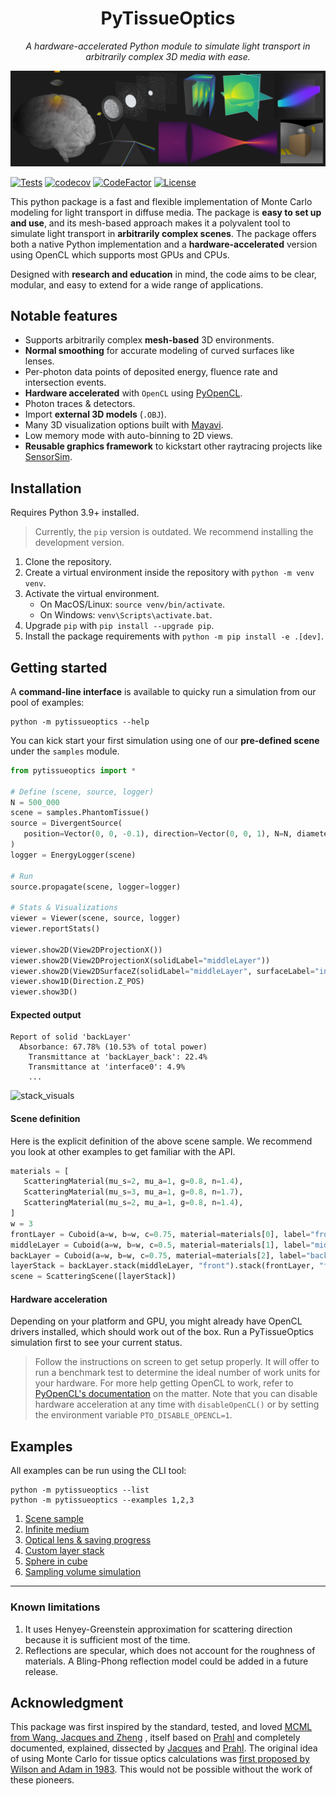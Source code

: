 <h1 align="center"><b>PyTissueOptics</b></h1>
<p align="center"><i>A hardware-accelerated Python module to simulate light transport in arbitrarily complex 3D media with ease.</i></p>
<img src="https://raw.githubusercontent.com/DCC-Lab/PyTissueOptics/main/assets/banner.png" />

[![Tests](https://github.com/DCC-Lab/pytissueoptics/actions/workflows/tests.yaml/badge.svg)](https://github.com/DCC-Lab/pytissueoptics/actions/workflows/tests.yaml) [![codecov](https://codecov.io/gh/DCC-Lab/pytissueoptics/branch/main/graph/badge.svg)](https://codecov.io/gh/DCC-Lab/pytissueoptics) [![CodeFactor](https://www.codefactor.io/repository/github/DCC-Lab/pytissueoptics/badge)](https://www.codefactor.io/repository/github/DCC-Lab/pytissueoptics) [![License](https://img.shields.io/github/license/DCC-Lab/pytissueoptics.svg)](LICENSE)

This python package is a fast and flexible implementation of Monte Carlo modeling for light transport in diffuse media. 
The package is **easy to set up and use**, and its mesh-based approach makes it a polyvalent tool to simulate 
light transport in **arbitrarily complex scenes**. The package offers both a native Python implementation 
and a **hardware-accelerated** version using OpenCL which supports most GPUs and CPUs. 

Designed with **research and education** in mind, the code aims to be clear, modular, and easy to extend for a wide range of applications.

## Notable features
- Supports arbitrarily complex **mesh-based** 3D environments.
- **Normal smoothing** for accurate modeling of curved surfaces like lenses.
- Per-photon data points of deposited energy, fluence rate and intersection events.
- **Hardware accelerated** with `OpenCL` using [PyOpenCL](https://github.com/inducer/pyopencl).
- Photon traces & detectors.
- Import **external 3D models** (`.OBJ`).
- Many 3D visualization options built with [Mayavi](https://github.com/enthought/mayavi).
- Low memory mode with auto-binning to 2D views.
- **Reusable graphics framework** to kickstart other raytracing projects like [SensorSim](https://github.com/JLBegin/SensorSim).

## Installation
Requires Python 3.9+ installed. 

> Currently, the `pip` version is outdated. We recommend installing the development version.
1. Clone the repository.
2. Create a virtual environment inside the repository with `python -m venv venv`.
3. Activate the virtual environment. 
    - On MacOS/Linux: `source venv/bin/activate`.
    - On Windows: `venv\Scripts\activate.bat`.
4. Upgrade `pip` with `pip install --upgrade pip`.
5. Install the package requirements with `python -m pip install -e .[dev]`.

## Getting started

A **command-line interface** is available to quicky run a simulation from our pool of examples:

```
python -m pytissueoptics --help
```

You can kick start your first simulation using one of our **pre-defined scene** under the `samples` module. 

```python
from pytissueoptics import *

# Define (scene, source, logger)
N = 500_000
scene = samples.PhantomTissue()
source = DivergentSource(
   position=Vector(0, 0, -0.1), direction=Vector(0, 0, 1), N=N, diameter=0.2, divergence=0.78
)
logger = EnergyLogger(scene)

# Run
source.propagate(scene, logger=logger)

# Stats & Visualizations
viewer = Viewer(scene, source, logger)
viewer.reportStats()

viewer.show2D(View2DProjectionX())
viewer.show2D(View2DProjectionX(solidLabel="middleLayer"))
viewer.show2D(View2DSurfaceZ(solidLabel="middleLayer", surfaceLabel="interface0"))
viewer.show1D(Direction.Z_POS)
viewer.show3D()
```
#### Expected output
```
Report of solid 'backLayer'
  Absorbance: 67.78% (10.53% of total power)
    Transmittance at 'backLayer_back': 22.4%
    Transmittance at 'interface0': 4.9%
    ...
```



![stack_visuals](https://user-images.githubusercontent.com/29587649/219904076-f52c850f-7e86-45a3-8e32-ac3e1fbed051.png)

#### Scene definition
Here is the explicit definition of the above scene sample. We recommend you look at other examples to get familiar with the API.
```python
materials = [
   ScatteringMaterial(mu_s=2, mu_a=1, g=0.8, n=1.4),
   ScatteringMaterial(mu_s=3, mu_a=1, g=0.8, n=1.7),
   ScatteringMaterial(mu_s=2, mu_a=1, g=0.8, n=1.4),
]
w = 3
frontLayer = Cuboid(a=w, b=w, c=0.75, material=materials[0], label="frontLayer")
middleLayer = Cuboid(a=w, b=w, c=0.5, material=materials[1], label="middleLayer")
backLayer = Cuboid(a=w, b=w, c=0.75, material=materials[2], label="backLayer")
layerStack = backLayer.stack(middleLayer, "front").stack(frontLayer, "front")
scene = ScatteringScene([layerStack])
```

#### Hardware acceleration

Depending on your platform and GPU, you might already have OpenCL drivers installed, which should work out of the box.
Run a PyTissueOptics simulation first to see your current status.

> Follow the instructions on screen to get setup properly. It will offer to run a benchmark test to determine the ideal number of work units for your hardware. 
For more help getting OpenCL to work, refer to [PyOpenCL's documentation](https://documen.tician.de/pyopencl/misc.html#enabling-access-to-cpus-and-gpus-via-py-opencl) on the matter. Note that you can disable hardware acceleration at any time with `disableOpenCL()` or by setting the environment variable `PTO_DISABLE_OPENCL=1`.

## Examples

All examples can be run using the CLI tool:

```
python -m pytissueoptics --list
python -m pytissueoptics --examples 1,2,3
```

1. [Scene sample](/pytissueoptics/examples/ex01.py)
2. [Infinite medium](/pytissueoptics/examples/ex02.py)
3. [Optical lens & saving progress](/pytissueoptics/examples/ex03.py)
4. [Custom layer stack](/pytissueoptics/examples/ex04.py)
5. [Sphere in cube](/pytissueoptics/examples/ex05.py)
6. [Sampling volume simulation](/pytissueoptics/examples/ex06.py)

---

### Known limitations

1. It uses Henyey-Greenstein approximation for scattering direction because it is sufficient most of the time.
2. Reflections are specular, which does not account for the roughness of materials. A Bling-Phong reflection model could be added in a future release.

## Acknowledgment

This package was first inspired by the standard, tested, and loved [MCML from Wang, Jacques and Zheng](https://omlc.org/software/mc/mcpubs/1995LWCMPBMcml.pdf) , itself based on [Prahl](https://omlc.org/~prahl/pubs/abs/prahl89.html) and completely documented, explained, dissected by [Jacques](https://omlc.org/software/mc/) and [Prahl](https://omlc.org/~prahl/pubs/abs/prahl89.html). The original idea of using Monte Carlo for tissue optics calculations was [first proposed by Wilson and Adam in 1983](https://doi.org/10.1118/1.595361).  This would not be possible without the work of these pioneers.
